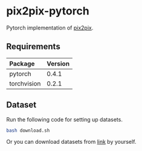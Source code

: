 # pix2pix-pytorch
Pytorch implementation of [pix2pix](https://arxiv.org/pdf/1611.07004.pdf).

## Requirements
|Package|Version|
|:------|:------|
|pytorch|0.4.1|
|torchvision|0.2.1|

## Dataset
Run the following code for setting up datasets.
```bash
bash download.sh
```

Or you can download datasets from [link](https://people.eecs.berkeley.edu/~tinghuiz/projects/pix2pix/datasets/) by yourself.

